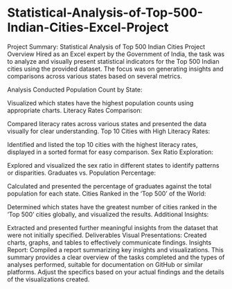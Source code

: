 # Statistical-Analysis-of-Top-500-Indian-Cities-Excel-Project
Project Summary: Statistical Analysis of Top 500 Indian Cities
Project Overview
Hired as an Excel expert by the Government of India, the task was to analyze and visually present statistical indicators for the Top 500 Indian cities using the provided dataset. The focus was on generating insights and comparisons across various states based on several metrics.

Analysis Conducted
Population Count by State:

Visualized which states have the highest population counts using appropriate charts.
Literacy Rates Comparison:

Compared literacy rates across various states and presented the data visually for clear understanding.
Top 10 Cities with High Literacy Rates:

Identified and listed the top 10 cities with the highest literacy rates, displayed in a sorted format for easy comparison.
Sex Ratio Exploration:

Explored and visualized the sex ratio in different states to identify patterns or disparities.
Graduates vs. Population Percentage:

Calculated and presented the percentage of graduates against the total population for each state.
Cities Ranked in the ‘Top 500’ of the World:

Determined which states have the greatest number of cities ranked in the ‘Top 500’ cities globally, and visualized the results.
Additional Insights:

Extracted and presented further meaningful insights from the dataset that were not initially specified.
Deliverables
Visual Presentations:
Created charts, graphs, and tables to effectively communicate findings.
Insights Report:
Compiled a report summarizing key insights and visualizations.
This summary provides a clear overview of the tasks completed and the types of analyses performed, suitable for documentation on GitHub or similar platforms. Adjust the specifics based on your actual findings and the details of the visualizations created.





